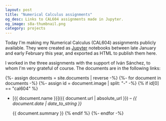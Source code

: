 ```yaml
---
layout: post
title: "Numerical Calculus assignments"
og_desc: Links to CAL604 assignments made in Jupyter.
og_image: s8a-thumbnail.png
category: projects
---
```


Today I'm making my Numerical Calculus (CAL604) assignments publicly available. They were created as [Jupyter](https://jupyter.org) notebooks between late January and early February this year, and exported as HTML to publish them here.

I worked in the three assignments with the support of Iván Sánchez, to whom I'm very grateful of course. The documents are in the following links:

{%- assign documents = site.documents | reverse -%}
{%- for document in documents -%}
{%- assign id = document.image | split: "-" -%}
{% if id[0] == "cal604" %}
- [{{ document.name }}]({{ document.url | absolute_url }}) – *{{ document.date | date_to_string }}*
  
  {{ document.summary }}
{% endif %}
{%- endfor -%}
